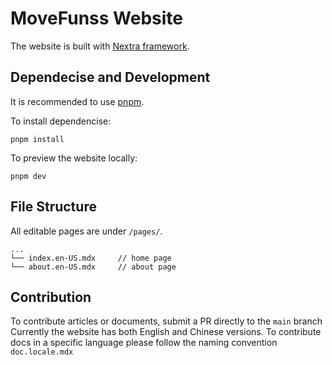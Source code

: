 # MoveFunss Website
The website is built with [Nextra framework](https://nextra.site/).

## Dependecise and Development
It is recommended to use [pnpm](https://pnpm.io/).

To install dependencise:
```
pnpm install
```

To preview the website locally:
```
pnpm dev
```

## File Structure
All editable pages are under `/pages/`.  

```
...
└── index.en-US.mdx     // home page
└── about.en-US.mdx     // about page       
```

## Contribution
To contribute articles or documents, submit a PR directly to the `main` branch
Currently the website has both English and Chinese versions. 
To contribute docs in a specific language please follow the naming convention `doc.locale.mdx`